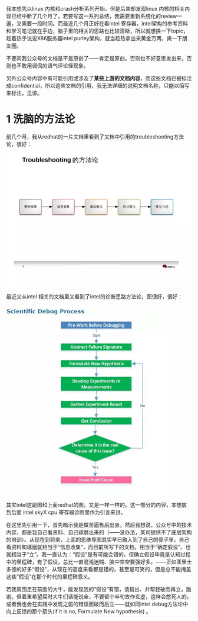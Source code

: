 我本想先以linux 内核和crash分析系列开始，但是后来却发现linux 内核的相关内容已经中断了几个月了。若要写这一系列总结，我需要重新系统化的review一遍，又需要一段时间。而最近几个月正好在看intel 寄存器，intel架构的参考资料和学习笔记就在手边，脑子里的相关的思路也比较清晰，所以就想换一下topic，趁着热乎说说X86服务器intel purley架构，就当趁热拿出来黄金万两，爽一下朋友圈。

不要问我公众号的文档是不是原创了——肯定是原创。否则也不好意思发出来，否则也不敢用调侃的语气评论怪现象。

另外公众号内容中有可能引用或涉及了**某些上游的文档内容**，而这些文档已被标注成confidential，所以这些文档的引用，我无法详细的说明文档名称，只能以简写来标注，见谅。

# 1 洗脑的方法论

前几个月，我从redhat的一片文档里看到了文档中引用的troubleshooting方法论，很好：

![](./images/2019-04-22-09-33-12.png)

最近又从intel 相关的文档里又看到了intel的诊断思路方法论，图很好，很好：

![](./images/2019-04-22-09-33-34.png)

其实intel这副图和上面redhat的图，又是一样一样的。这一部分的内容，本想放到后面 intel skyX cpu 寄存器诊断里作为引言来讲。

在这里先引用一下，首先暗示我是做苦逼售后出身。然后我想说，公众号中的技术内容，都是我自己看资料、自己琢磨出来的（——没办法，某司提供不了底层架构的培训）。从现在到将来，上面的思维导图其实早已融入到了自己的骨子里。自己看资料和琢磨就相当于“信息收集”，而目前所写下的文档，相当于“确定假设”、也就相当于“立”。我一直认为：“假设”是有可能会错的。但确立假设毕竟是认知过程中的里程碑，有了假设，总比一直混沌迷糊、脑中空空要强好多。——正如亚里士多德的好多“假设”，从现在的高度来看都是错的，甚至是可笑的，但是总不能掩盖这些“假设”在那个时代的里程碑意义。

若我周围走在前面的大牛，能发现我的“假设”有错，请指出、并帮我破而再立，跪谢。但着重希望届时大牛们话能说全，不要留个半句故作玄虚，这样会憋死人的。或者我也会在实践中发现之前的错误而破而后立——就如同intel debug方法论中向上反馈的那个箭头(if it is no, Formulate New hypothesis) 。